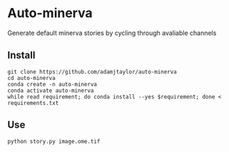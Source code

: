 # Auto-minerva

Generate default minerva stories by cycling through avaliable channels

## Install

```
git clone https://github.com/adamjtaylor/auto-minerva
cd auto-minerva
conda create -n auto-minerva
conda activate auto-minerva
while read requirement; do conda install --yes $requirement; done < requirements.txt
```

## Use

```
python story.py image.ome.tif
```